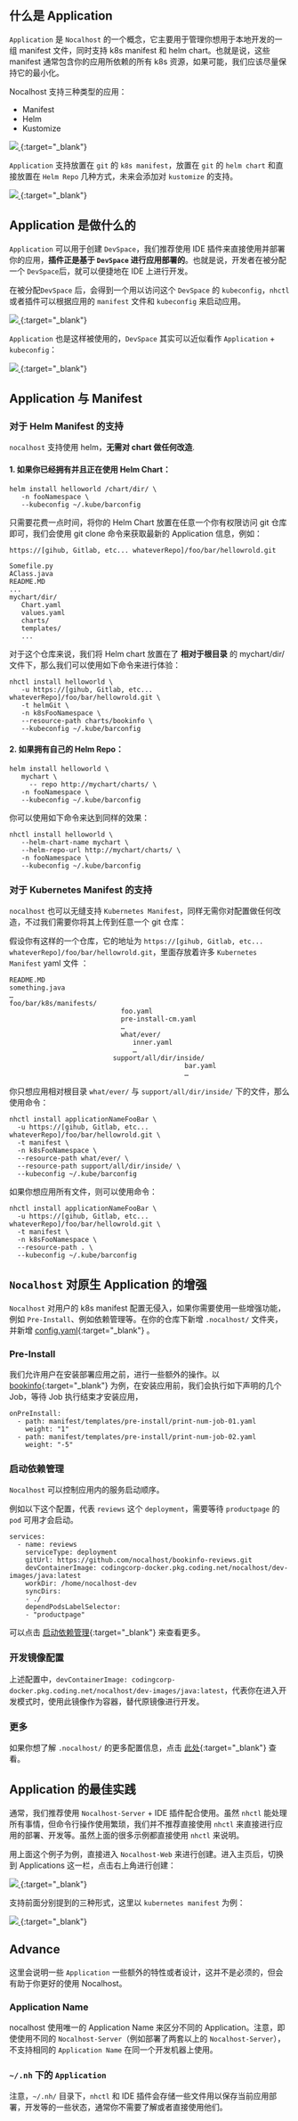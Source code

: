 ## 什么是 Application

`Application` 是 `Nocalhost` 的一个概念，它主要用于管理你想用于本地开发的一组 manifest 文件，同时支持 k8s manifest 和 helm chart。也就是说，这些 manifest 通常包含你的应用所依赖的所有 k8s 资源，如果可能，我们应该尽量保持它的最小化。

Nocalhost 支持三种类型的应用：
* Manifest
* Helm
* Kustomize

[ ![](../../assets/images/concept/what-is-application.png) ](../../assets/images/concept/what-is-application.png){:target="_blank"}

`Application` 支持放置在 `git` 的 `k8s manifest`，放置在 `git` 的 `helm chart` 和直接放置在 `Helm Repo` 几种方式，未来会添加对 `kustomize` 的支持。 

[ ![](../../assets/images/concept/diffrent-type-of-application.png) ](../../assets/images/concept/diffrent-type-of-application.png){:target="_blank"}

## Application 是做什么的

`Application` 可以用于创建 `DevSpace`，我们推荐使用 IDE 插件来直接使用并部署你的应用，**插件正是基于 `DevSpace` 进行应用部署的**。也就是说，开发者在被分配一个 `DevSpace`后，就可以便捷地在 IDE 上进行开发。



在被分配`DevSpace` 后，会得到一个用以访问这个 `DevSpace` 的 `kubeconfig`，`nhctl` 或者插件可以根据应用的 `manifest` 文件和 `kubeconfig` 来启动应用。

[ ![](../../assets/images/concept/manifest-and-kubeconfig.png) ](../../assets/images/concept/manifest-and-kubeconfig.png){:target="_blank"}

`Application` 也是这样被使用的，`DevSpace` 其实可以近似看作 `Application` + `kubeconfig`：

[ ![](../../assets/images/concept/application-and-space.png) ](../../assets/images/concept/application-and-space.png){:target="_blank"}

## Application 与 Manifest

### 对于 Helm Manifest 的支持

`nocalhost` 支持使用 helm，**无需对 chart 做任何改造**.


#### 1. 如果你已经拥有并且正在使用 Helm Chart：

```
helm install helloworld /chart/dir/ \ 
   -n fooNamespace \
   --kubeconfig ~/.kube/barconfig
```



只需要花费一点时间，将你的 Helm Chart 放置在任意一个你有权限访问 git 仓库即可，我们会使用 git clone 命令来获取最新的 Application 信息，例如：

```
https://[gihub, Gitlab, etc... whateverRepo]/foo/bar/hellowrold.git

Somefile.py
AClass.java
README.MD
...
mychart/dir/
   Chart.yaml
   values.yaml
   charts/
   templates/
   ...
```

对于这个仓库来说，我们将 Helm chart 放置在了 **相对于根目录** 的 mychart/dir/ 文件下，那么我们可以使用如下命令来进行体验：

```
nhctl install helloworld \
   -u https://[gihub, Gitlab, etc... whateverRepo]/foo/bar/hellowrold.git \
   -t helmGit \
   -n k8sFooNamespace \
   --resource-path charts/bookinfo \
   --kubeconfig ~/.kube/barconfig
```

#### 2. 如果拥有自己的 Helm Repo：

```
helm install helloworld \
   mychart \
	 -- repo http://mychart/charts/ \
   -n fooNamespace \
   --kubeconfig ~/.kube/barconfig
```

你可以使用如下命令来达到同样的效果：

```
nhctl install helloworld \
   --helm-chart-name mychart \
   --helm-repo-url http://mychart/charts/ \ 
   -n fooNamespace \
   --kubeconfig ~/.kube/barconfig
```

### 对于 Kubernetes Manifest 的支持

`nocalhost` 也可以无缝支持 `Kubernetes Manifest`，同样无需你对配置做任何改造，不过我们需要你将其上传到任意一个 git 仓库：

假设你有这样的一个仓库，它的地址为 `https://[gihub, Gitlab, etc... whateverRepo]/foo/bar/hellowrold.git`，里面存放着许多 `Kubernetes Manifest` yaml 文件 ：

```
README.MD
something.java
…
foo/bar/k8s/manifests/
                 			foo.yaml
                 			pre-install-cm.yaml
                		 	…
                 			what/ever/
                               inner.yaml
                               …
                		  support/all/dir/inside/
                                            bar.yaml
                                            …
```

你只想应用相对根目录 `what/ever/` 与 `support/all/dir/inside/` 下的文件，那么使用命令：

```
nhctl install applicationNameFooBar \
  -u https://[gihub, Gitlab, etc... whateverRepo]/foo/bar/hellowrold.git \
  -t manifest \ 
  -n k8sFooNamespace \
  --resource-path what/ever/ \
  --resource-path support/all/dir/inside/ \
  --kubeconfig ~/.kube/barconfig
```

如果你想应用所有文件，则可以使用命令：

```
nhctl install applicationNameFooBar \
  -u https://[gihub, Gitlab, etc... whateverRepo]/foo/bar/hellowrold.git \
  -t manifest \ 
  -n k8sFooNamespace \
  --resource-path . \
  --kubeconfig ~/.kube/barconfig
```

## `Nocalhost` 对原生 Application 的增强

`Nocalhost` 对用户的 k8s manifest 配置无侵入，如果你需要使用一些增强功能，例如 `Pre-Install`、例如依赖管理等。在你的仓库下新增 `.nocalhost/` 文件夹，并新增 [config.yaml](https://github.com/nocalhost/bookinfo/blob/main/.nocalhost/config.yaml){:target="_blank"} 。


### Pre-Install

我们允许用户在安装部署应用之前，进行一些额外的操作。以 [bookinfo](https://github.com/nocalhost/bookinfo){:target="_blank"} 为例，在安装应用前，我们会执行如下声明的几个 Job，等待 Job 执行结束才安装应用，

```
onPreInstall:
  - path: manifest/templates/pre-install/print-num-job-01.yaml
    weight: "1"
  - path: manifest/templates/pre-install/print-num-job-02.yaml
    weight: "-5"
```

### 启动依赖管理

`Nocalhost` 可以控制应用内的服务启动顺序。

例如以下这个配置，代表 `reviews` 这个 `deployment`，需要等待 `productpage` 的 `pod` 可用才会启动。

```
services:
  - name: reviews
    serviceType: deployment
    gitUrl: https://github.com/nocalhost/bookinfo-reviews.git
    devContainerImage: codingcorp-docker.pkg.coding.net/nocalhost/dev-images/java:latest
    workDir: /home/nocalhost-dev
    syncDirs:
    - ./
    dependPodsLabelSelector:
    - "productpage"
```

可以点击 [启动依赖管理](https://nocalhost.dev/zh/Concepts/service/#2){:target="_blank"} 来查看更多。

### 开发镜像配置

上述配置中，`devContainerImage: codingcorp-docker.pkg.coding.net/nocalhost/dev-images/java:latest`，代表你在进入开发模式时，使用此镜像作为容器，替代原镜像进行开发。

### 更多

如果你想了解 `.nocalhost/` 的更多配置信息，点击 [此处](/zh/References/nocalhost-config-yaml-spec/){:target="_blank"} 查看。

## Application 的最佳实践

通常，我们推荐使用 `Nocalhost-Server` + IDE 插件配合使用。虽然 `nhctl` 能处理所有事情，但命令行操作使用繁琐，我们并不推荐直接使用 `nhctl` 来直接进行应用的部署、开发等。虽然上面的很多示例都直接使用 `nhctl` 来说明。


用上面这个例子为例，直接进入 `Nocalhost-Web` 来进行创建。进入主页后，切换到 Applications 这一栏，点击右上角进行创建：

[ ![](../../assets/images/concept/create-application.png) ](../../assets/images/concept/create-application.png){:target="_blank"}

支持前面分别提到的三种形式，这里以 `kubernetes manifest` 为例：

[ ![](../../assets/images/concept/create-application-detail.png) ](../../assets/images/concept/create-application-detail.png){:target="_blank"}

## Advance

这里会说明一些 `Application` 一些额外的特性或者设计，这并不是必须的，但会有助于你更好的使用 Nocalhost。

### Application Name

nocalhost 使用唯一的 Application Name 来区分不同的 Application。注意，即使使用不同的 `Nocalhost-Server`（例如部署了两套以上的 `Nocalhost-Server`），不支持相同的 `Application Name` 在同一个开发机器上使用。

### `~/.nh` 下的 `Application`

注意，`~/.nh/` 目录下，`nhctl` 和 IDE 插件会存储一些文件用以保存当前应用部署，开发等的一些状态，通常你不需要了解或者直接使用他们。


